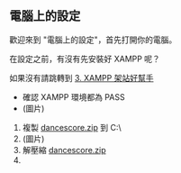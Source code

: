 ## 電腦上的設定

歡迎來到 "電腦上的設定"，首先打開你的電腦。

在設定之前，有沒有先安裝好 XAMPP 呢？

如果沒有請跳轉到 [3. XAMPP 架站好幫手](/xampp-r.md)



* 確認 XAMPP 環境都為 PASS
* \(圖片\)

1. 複製 [dancescore.zip](http://dancesportlive.net/download/dancescore.zip) 到 C:\
2. \(圖片\)
3. 解壓縮 [dancescore.zip](http://dancesportlive.net/download/dancescore.zip)
4. 




